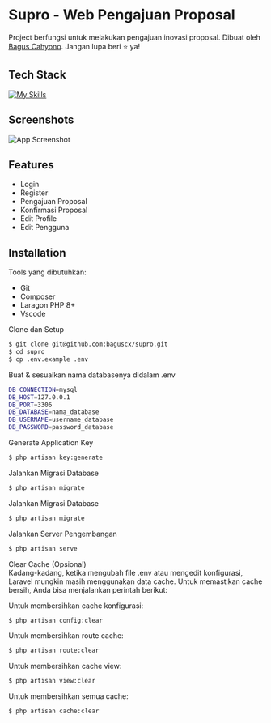 
# Supro - Web Pengajuan Proposal

Project berfungsi untuk melakukan pengajuan inovasi proposal. Dibuat oleh [Bagus Cahyono](https://github.com/baguscx/). Jangan lupa beri ⭐ ya!




## Tech Stack
[![My Skills](https://skillicons.dev/icons?i=html,css,js,bootstrap,php,laravel)](https://skillicons.dev)
## Screenshots

![App Screenshot](https://i.ibb.co.com/CPDVV4W/Screenshot-2024-09-27-224427.png)
## Features

- Login
- Register
- Pengajuan Proposal
- Konfirmasi Proposal
- Edit Profile
- Edit Pengguna



## Installation
Tools yang dibutuhkan:
- Git
- Composer
- Laragon PHP 8+
- Vscode

Clone dan Setup
```bash
$ git clone git@github.com:baguscx/supro.git
$ cd supro
$ cp .env.example .env
```
Buat & sesuaikan nama databasenya didalam .env
```bash
DB_CONNECTION=mysql
DB_HOST=127.0.0.1
DB_PORT=3306
DB_DATABASE=nama_database
DB_USERNAME=username_database
DB_PASSWORD=password_database
```

Generate Application Key
```bash
$ php artisan key:generate
```

Jalankan Migrasi Database
```bash
$ php artisan migrate
```

Jalankan Migrasi Database
```bash
$ php artisan migrate
```

Jalankan Server Pengembangan
```bash
$ php artisan serve
```

Clear Cache (Opsional)  
Kadang-kadang, ketika mengubah file .env atau mengedit konfigurasi, Laravel mungkin masih menggunakan data cache. Untuk memastikan cache bersih, Anda bisa menjalankan perintah berikut:

Untuk membersihkan cache konfigurasi:
```bash
$ php artisan config:clear
```
Untuk membersihkan route cache:
```bash
$ php artisan route:clear
```
Untuk membersihkan cache view:
```bash
$ php artisan view:clear
```
Untuk membersihkan semua cache:
```bash
$ php artisan cache:clear
```
